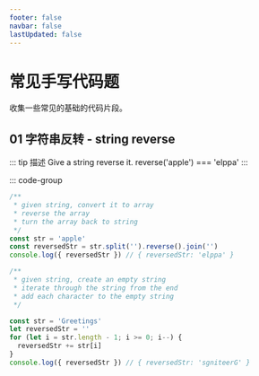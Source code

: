 ```yaml
---
footer: false
navbar: false
lastUpdated: false
---
```


# 常见手写代码题

收集一些常见的基础的代码片段。

## 01 字符串反转 - string reverse

::: tip 描述
Give a string reverse it. reverse('apple') === 'elppa'
:::

::: code-group

```js [Solution 1]
/**
 * given string, convert it to array
 * reverse the array
 * turn the array back to string
 */
const str = 'apple'
const reversedStr = str.split('').reverse().join('')
console.log({ reversedStr }) // { reversedStr: 'elppa' }
```

```js [Solution 2]
/**
 * given string, create an empty string
 * iterate through the string from the end
 * add each character to the empty string
 */

const str = 'Greetings'
let reversedStr = ''
for (let i = str.length - 1; i >= 0; i--) {
  reversedStr += str[i]
}
console.log({ reversedStr }) // { reversedStr: 'sgniteerG' }
```
